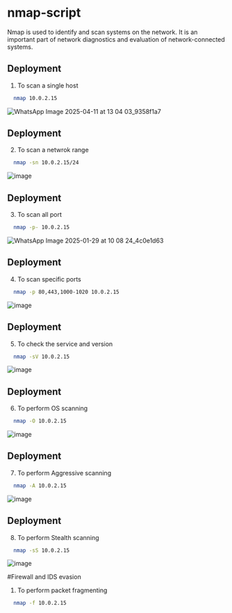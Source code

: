 # nmap-script
Nmap is used to identify and scan systems on the network. It is an important part of network diagnostics and evaluation of network-connected systems.


## Deployment

1. To scan a single host

```bash
  nmap 10.0.2.15
```
![WhatsApp Image 2025-04-11 at 13 04 03_9358f1a7](https://github.com/user-attachments/assets/79100a3e-04eb-47b9-ae96-6d73439a7161)


## Deployment

2. To scan a netwrok range

```bash
  nmap -sn 10.0.2.15/24
```
![image](https://github.com/user-attachments/assets/c4f39c15-9445-4c7e-91a7-adca64a6aab7)


## Deployment

3. To scan all port

```bash
  nmap -p- 10.0.2.15
```
![WhatsApp Image 2025-01-29 at 10 08 24_4c0e1d63](https://github.com/user-attachments/assets/f9757491-bc86-4908-90c7-ae3d1ca7169e)


## Deployment

4. To scan specific ports

```bash
  nmap -p 80,443,1000-1020 10.0.2.15
```
![image](https://github.com/user-attachments/assets/df298b0e-be5f-46c8-bc49-84d7fe33edf9)


## Deployment

5. To check the service and version

```bash
  nmap -sV 10.0.2.15
```
![image](https://github.com/user-attachments/assets/ee3db2d1-8c10-44e6-b62c-cb14ca20df54)


## Deployment

6. To perform OS scanning

```bash
  nmap -O 10.0.2.15
```
![image](https://github.com/user-attachments/assets/406e0c17-8063-4e8c-ac76-b454d8bf3fa6)


## Deployment

7. To perform Aggressive scanning

```bash
  nmap -A 10.0.2.15
```
![image](https://github.com/user-attachments/assets/1a942ea8-d6cc-4789-9b54-553fd8f8bd43)


## Deployment

8. To perform Stealth scanning

```bash
  nmap -sS 10.0.2.15
```
![image](https://github.com/user-attachments/assets/cede8099-4c03-4167-8bc9-14e655d08d2c)

#Firewall and IDS evasion

1. To perform packet fragmenting 

```bash
  nmap -f 10.0.2.15
```












